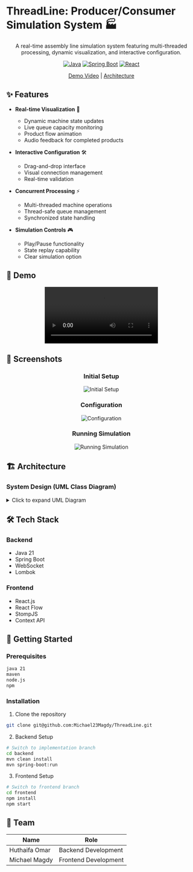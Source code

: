 # ThreadLine: Producer/Consumer Simulation System 🏭

<div align="center">


A real-time assembly line simulation system featuring multi-threaded processing, dynamic visualization, and interactive configuration.

[![Java](https://img.shields.io/badge/Java-21-red.svg)](https://www.oracle.com/java/)
[![Spring Boot](https://img.shields.io/badge/Spring%20Boot-3.2.0-green.svg)](https://spring.io/projects/spring-boot)
[![React](https://img.shields.io/badge/React-18.2.0-blue.svg)](https://reactjs.org/)

[Demo Video](#-demo) | [Architecture](#-architecture)

</div>

## ✨ Features

- **Real-time Visualization** 🎯
  - Dynamic machine state updates
  - Live queue capacity monitoring
  - Product flow animation
  - Audio feedback for completed products

- **Interactive Configuration** 🛠
  - Drag-and-drop interface
  - Visual connection management
  - Real-time validation

- **Concurrent Processing** ⚡
  - Multi-threaded machine operations
  - Thread-safe queue management
  - Synchronized state handling

- **Simulation Controls** 🎮
  - Play/Pause functionality
  - State replay capability
  - Clear simulation option

## 🎥 Demo

<div align="center">
<video controls>
  <source src="./out/media/DEMO.mp4" type="video/mp4">
</video>
    <!-- ![Demo]() -->
</div>

## 📸 Screenshots

<div align="center">

### Initial Setup
![Initial Setup](placeholder-for-initial-setup.png)

### Configuration
![Configuration](placeholder-for-configuration.png)

### Running Simulation
![Running Simulation](placeholder-for-running-simulation.png)

</div>

## 🏗 Architecture

### System Design (UML Class Diagram)

<details>
<summary>Click to expand UML Diagram</summary>

```plantuml
@startuml

skinparam class {
    BackgroundColor White
    ArrowColor Black
    BorderColor Black
}

skinparam stereotypeCBackgroundColor LightBlue
skinparam packageBackgroundColor LightGray

package "Observer Pattern" {
    interface Publisher {
        + attach(subscriber: WebSocketSubscriber)
        + detach(subscriber: WebSocketSubscriber)
        + notifySubscribers()
    }

    interface WebSocketSubscriber {
        + notify(event: SimulationEvent)
    }

    class WebSocketService {
        - simulationController: WebSocketController
        - messageQueue: BlockingQueue<SimulationEvent>
        + notify(event: SimulationEvent)
        + init()
    }
}

package "Factory Pattern" {
    class Factory {
        - webSocketService: WebSocketService
        + createMachine(id: String): Machine
        + createQueue(id: String): Queue
    }
}

package "Prototype Pattern" {
    interface Cloneable {
        + clone(): Object
    }

    class Machine {
        - id: String
        - inputQueues: List<Queue>
        - outputQueue: Queue
        - currentProduct: Product
        - running: boolean
        + addInputQueue(queue: Queue)
        + run()
        + start(boolean)
        + stop()
        + clone(): Machine
    }

    class Queue {
        - id: String
        - products: LinkedBlockingDeque<Product>
        + addProduct(product: Product)
        + consume(): Product
        + clone(): Queue
    }

    class Product {
        - id: String
        - color: String
        - generateRandomColor()
        + clone(): Product
    }
}

package "Memento Pattern" {
    class SimulationCaretaker {
        - startMemento: SimulationMemento
        - pauseMemento: SimulationMemento
        + saveStartMemento(memento: SimulationMemento)
        + savePauseMemento(memento: SimulationMemento)
        + getStartMemento(): SimulationMemento
        + getPauseMemento(): SimulationMemento
    }

    class SimulationMemento {
        - machines: Map<String,Machine>
        - queues: Map<String,Queue>
        - products: int
    }

    class SimulationStateManager {
        - caretaker: SimulationCaretaker
        - machinesState: MachineStateHolder
        - queuesState: QueueStateHolder
        + saveInitialState()****
        + savePauseState()
        + restoreInitialState(products: Integer)
        + restorePauseState()
    }
}

package "Core Simulation" {
    class SimulationRepository {
        - connectionManager: ConnectionManager
        - stateManager: SimulationStateManager
        - executor: SimulationExecutor
        + initialize(**config**: SimulationConfig)
        + start()
        + pause()
        + resume()
        + replay(products: int)
    }

    class ConnectionManager {
        - factory: Factory
        - machinesState: MachineStateHolder
        - queuesState: QueueStateHolder
        + createMachines(machines: List<String>)
        + createQueues(queues: List<String>)
        + createConnections(edges: List<Edge>)
    }
}

' Relationships
Publisher <|.. Machine
Publisher <|.. Queue
WebSocketSubscriber <|.. WebSocketService
Cloneable <|.. Machine
Cloneable <|.. Queue
Cloneable <|.. Product

SimulationStateManager --> SimulationCaretaker
SimulationCaretaker --> SimulationMemento
SimulationRepository --> SimulationStateManager
SimulationRepository --> ConnectionManager
ConnectionManager --> Factory

Factory ..> Machine: creates
Factory ..> Queue: creates
Machine --> Queue: uses
Queue --> Product: contains

@enduml
```

</details>

## 🛠 Tech Stack

### Backend
- Java 21
- Spring Boot
- WebSocket
- Lombok

### Frontend
- React.js
- React Flow
- StompJS
- Context API

## 🚀 Getting Started

### Prerequisites
```bash
java 21
maven
node.js
npm
```

### Installation

1. Clone the repository
```bash
git clone git@github.com:Michael23Magdy/ThreadLine.git
```

2. Backend Setup
```bash
# Switch to implementation branch
cd backend
mvn clean install
mvn spring-boot:run
```

3. Frontend Setup
```bash
# Switch to frontend branch
cd frontend
npm install
npm start
```

## 👥 Team

| Name            | Role                    |
| --------------- | ----------------------- |
| Huthaifa Omar   | Backend Development     |
| Michael Magdy   | Frontend Development    |
